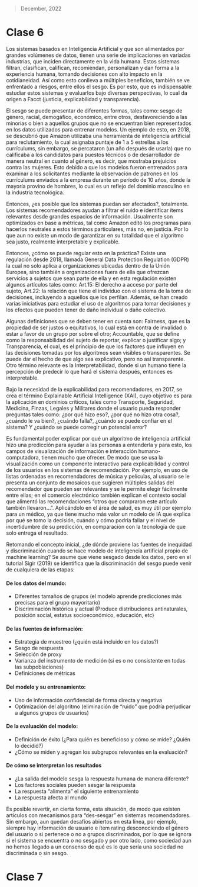 > December, 2022

# Clase 6

Los sistemas basados en Inteligencia Artificial y que son alimentados por grandes volúmenes de datos, tienen una serie de implicaciones en variadas industrias, que inciden directamente en la vida humana. Estos sistemas filtran, clasifican, califican, recomiendan, personalizan y dan forma a la experiencia humana, tomando decisiones con alto impacto en la cotidianeidad. Así como esto conlleva a múltiples beneficios, también se ve enfrentado a riesgos, entre ellos el sesgo. Es por esto, que es indispensable estudiar estos sistemas y evaluarlos bajo diversas perspectivas, lo cual da origen a Facct (justicia, explicabilidad y transparencia).

El sesgo se puede presentar de diferentes formas, tales como: sesgo de género, racial, demogáfico, económico, entre otros, desfavoreciendo a las minorías o bien a aquellos grupos que no se encuentran bien representados en los datos utilizados para entrenar modelos. Un ejemplo de esto, en 2018, se descubrió que Amazon utilizaba una herramienta de inteligencia artificial para reclutamiento, la cual asignaba puntaje de 1 a 5 estrellas a los currículums, sin embargo, se percataron (un año después de usarla) que no calificaba a los candidatos para puestos técnicos o de desarrollador de manera neutral en cuanto al género, es decir, que mostraba prejuicios contra las mujeres. Esto debido a que los modelos fueron entrenados para examinar a los solicitantes mediante la observación de patrones en los currículums enviados a la empresa durante un período de 10 años, donde la mayoría provino de hombres, lo cual es un reflejo del dominio masculino en la industria tecnológica.

Entonces, ¿es posible que los sistemas puedan ser afectados?, totalmente. Los sistemas recomendadores ayudan a filtrar el ruido e identificar ítems relevantes desde grandes espacios de información. Usualmente son optimizados en base a métricas, tal como Amazon editó los programas para hacerlos neutrales a estos términos particulares, más no, en justicia. Por lo que aun no existe un modo de garantizar en su totalidad que el algoritmo sea justo, realmente interpretable y explicable.

Entonces, ¿cómo se puede regular esto en la práctica? Existe una regulación desde 2018, llamada General Data Protection Regulation (GDPR) la cual no solo aplica a organizaciones ubicadas dentro de la Unión Europea, sino también a organizaciones fuera de ella que ofrezcan servicios a sujetos que sean parte de ella y en esta regulación existen algunos artículos tales como: Art.15: El derecho a acceso por parte del sujeto, Art.22: la relación que tiene el individuo con el sistema de la toma de decisiones, incluyendo a aquellos que los perfilan. Además, se han creado varias iniciativas para estudiar el uso de algoritmos para tomar decisiones y los efectos que pueden tener de daño individual o daño colectivo.

Algunas definiciones que se deben tener en cuenta son: Fairness, que es la propiedad de ser justos o equitativos, lo cual está en contra de invalidad o estar a favor de un grupo por sobre el otro; Accountable, que se define como la responsabilidad del sujeto de reportar, explicar o justificar algo; y Transparencia, el cual, es el principio de que los factores que influyen en las decisiones tomadas por los algoritmos sean visibles o transparentes. Se puede dar el hecho de que algo sea explicativo, pero no así transparente. Otro término relevante es la Interpretabilidad, donde si un humano tiene la percepción de predecir lo que hará el sistema después, entonces es interpretable.

Bajo la necesidad de la explicabilidad para recomendadores, en 2017, se crea el término Explainable Artificial Intelligence (XAI), cuyo objetivo es para la aplicación en dominios críticos, tales como Transporte, Seguridad, Medicina, Finzas, Legales y Militares donde el usuario pueda responder preguntas tales como: ¿por qué hizo eso?, ¿por qué no hizo otra cosa?, ¿cuándo le va bien?, ¿cuándo falla?, ¿cuándo se puede confiar en el sistema? Y ¿cuándo se puede corregir un potencial error? 

Es fundamental poder explicar por qué un algoritmo de inteligencia artificial hizo una predicción para ayudar a las personas a entenderla y para esto, los campos de visualización de información e interacción humano-computadora, tienen mucho que ofrecer. De modo que se usa la visualización como un componente interactivo para explicabilidad y control de los usuarios en los sistemas de recomendación. Por ejemplo, en uso de listas ordenadas en recomendadores de música y películas, al usuario se le presenta un conjunto de mosaicos que sugieren múltiples salidas del recomendador que pueden ser relevantes y se le permite elegir fácilmente entre ellas; en el comercio electrónico también explican el contexto social que alimentó las recomendaciones “otros que compraron este artículo también llevaron…”. Aplicándolo en el área de salud, es muy útil por ejemplo para un médico, ya que tiene mucho más valor un modelo de IA que explica por qué se tomo la decisión, cuándo y cómo podría fallar y el nivel de incertidumbre de su predicción, en comparación con la tecnología de que solo entrega el resultado.

Retomando el concepto inicial, ¿de dónde proviene las fuentes de inequidad y discriminación cuando se hace modelo de inteligencia artificial propio de machine learning? Se asume que viene sesgado desde los datos, pero en el tutorial Sigir (2019) se identifica que la discriminación del sesgo puede venir de cualquiera de las etapas: 
####	De los datos del mundo:
  -	Diferentes tamaños de grupos (el modelo aprende predicciones más precisas para el grupo mayoritario)
  - Discriminación histórica y actual (Produce distribuciones antinaturales, posición social, estatus socioeconómico, educación, etc)
  
####	De las fuentes de información:
  - Estrategia de muestreo (¿quién está incluido en los datos?)
  - Sesgo de respuesta
  - Selección de proxy
  - Varianza del instrumento de medición (si es o no consistente en todas las subpoblaciones)
  - Definiciones de métricas
  
#### Del modelo y su entrenamiento:
  -	Uso de información confidencial de forma directa y negativa
  - Optimización del algoritmo (eliminación de “ruido” que podría perjudicar a algunos grupos de usuarios)
  
#### De la evaluación del modelo:
  - Definición de éxito (¿Para quién es beneficioso y cómo se mide? ¿Quién lo decidió?)
  - ¿Cómo se miden y agregan los subgrupos relevantes en la evaluación?

#### De cómo se interpretan los resultados
  - ¿La salida del modelo sesga la respuesta humana de manera diferente?
  - Los factores sociales pueden sesgar la respuesta
  - La respuesta “alimenta” el siguiente entrenamiento 
  - La respuesta afecta al mundo


Es posible revertir, en cierta forma, esta situación, de modo que existen artículos con mecanismos para “des-sesgar” en sistemas recomendadores. Sin embargo, aun quedan desafíos abiertos en esta línea, por ejemplo, siempre hay información de usuario e ítem rating desconociendo el género del usuario o si pertenece o no a grupos discriminados, por lo que se ignora si el sistema se encuentra o no sesgado y por otro lado, como sociedad aun no hemos llegado a un consenso de qué es lo que sería una sociedad no discriminada o sin sesgo.



# Clase 7



